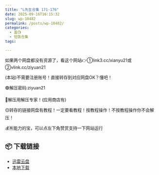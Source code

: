 ```yaml
---
title: "L先生合集 171-176"
date: 2025-09-16T16:15:32
slug: wp-10482
permalink: /posts/wp-10482/
categories:
  - 盖📺
  - 恰饭合集
tags:

---
```


如果两个网盘都没有资源了，看这个网站👉①link3.cc/xianyu21或②vlink.cc/ziyuan21

(本站)不需要注册账号！直接转存到对应网盘OK？懂吧！

🟢解压密码:ziyuan21

🔵解压用解压专家！(应用商店有)

🟡转存的链接网盘有教程！一定要看教程！按教程操作！不按教程操作你不会解压！

💰🈶能力的宝，可以点左下角赞赏支持一下网站运行

## 📦 下载链接
- [迅雷云盘](https://blziyuan21.com/pay-download/10482?key=2d206e0490&down_id=0)
- [本地下载](https://blziyuan21.com/pay-download/10482?key=2d206e0490&down_id=1)

